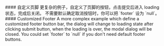 <cn>
#### 自定义页脚
更复杂的例子，自定义了页脚的按钮，点击提交后进入 loading 状态，完成后关闭。
不需要默认确定取消按钮时，你可以把 `footer` 设为 `null`。
</cn>

<us>
#### Customized Footer
A more complex example which define a customized footer button bar,
the dialog will change to loading state after clicking submit button, when the loading is over,
the modal dialog will be closed.
You could set `footer` to `null` if you don't need default footer buttons.
</us>
